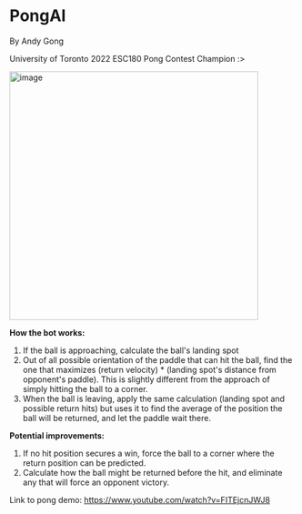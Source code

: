 # PongAI
By Andy Gong

University of Toronto 2022 ESC180 Pong Contest Champion :>

<img width="437" alt="image" src="https://user-images.githubusercontent.com/45613281/206371569-23c39b32-82cc-46d0-a93b-cdc5ecf9d087.png">

**How the bot works:**

1. If the ball is approaching, calculate the ball's landing spot
2. Out of all possible orientation of the paddle that can hit the ball, find the one that maximizes (return velocity) * (landing spot's distance from opponent's paddle). This is slightly different from the approach of simply hitting the ball to a corner.
3. When the ball is leaving, apply the same calculation (landing spot and possible return hits) but uses it to find the average of the position the ball will be returned, and let the paddle wait there.

**Potential improvements:**

1. If no hit position secures a win, force the ball to a corner where the return position can be predicted.
2. Calculate how the ball might be returned before the hit, and eliminate any that will force an opponent victory.

Link to pong demo: https://www.youtube.com/watch?v=FITEjcnJWJ8
